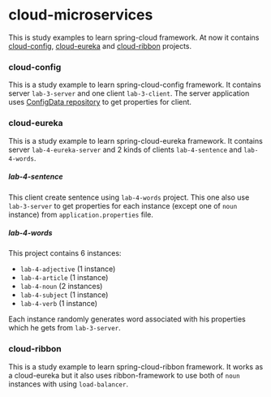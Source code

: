 # cloud-microservices

This is study examples to learn spring-cloud framework. At now it contains 
[cloud-config](https://github.com/AydarZaynutdinov/cloud-microservices/tree/master/cloud-config),
[cloud-eureka](https://github.com/AydarZaynutdinov/cloud-microservices/tree/master/cloud-eureka) and 
[cloud-ribbon](https://github.com/AydarZaynutdinov/cloud-microservices/tree/master/cloud-ribbon) projects.



### cloud-config
This is a study example to learn spring-cloud-config framework. It contains server `lab-3-server` and 
one client `lab-3-client`. The server application uses [ConfigData repository](https://github.com/AydarZaynutdinov/ConfigData) 
to get properties for client.


### cloud-eureka
This is a study example to learn spring-cloud-eureka framework. It contains server `lab-4-eureka-server` and 
2 kinds of clients `lab-4-sentence` and `lab-4-words`. 

##### lab-4-sentence
This client create sentence using `lab-4-words` project. This one also use `lab-3-server` 
to get properties for each instance (except one of `noun` instance) from `application.properties` file.

##### lab-4-words
This project contains 6 instances:
 - `lab-4-adjective` (1 instance)
 - `lab-4-article` (1 instance)
 - `lab-4-noun` (2 instances)
 - `lab-4-subject` (1 instance)
 - `lab-4-verb` (1 instance)

Each instance randomly generates word associated with his properties which he gets from `lab-3-server`.

### cloud-ribbon
This is a study example to learn spring-cloud-ribbon framework. It works as a cloud-eureka but it also uses 
ribbon-framework to use both of `noun` instances with using `load-balancer`.

